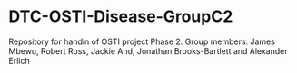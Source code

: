 DTC-OSTI-Disease-GroupC2
========================

Repository for handin of OSTI project Phase 2. Group members: James Mbewu, Robert Ross, Jackie And, Jonathan Brooks-Bartlett and Alexander Erlich